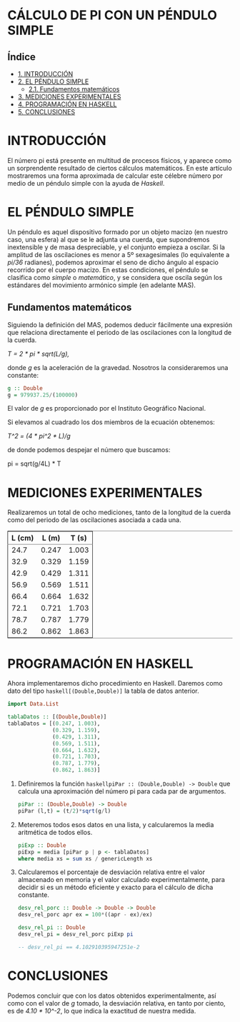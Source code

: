 # CÁLCULO DE PI CON UN PÉNDULO SIMPLE
<div id="indice">
<h2>Índice</h2>
<div id="text-indice">
<ul>
<li><a href="#sec-1">1. INTRODUCCIÓN</a></li>
<li><a href="#sec-2">2. EL PÉNDULO SIMPLE</a>
<ul>
<li><a href="#sec-2-1">2.1. Fundamentos matemáticos</a></li>
</ul>
</li>
<li><a href="#sec-3">3. MEDICIONES EXPERIMENTALES</a></li>
<li><a href="#sec-4">4. PROGRAMACIÓN EN HASKELL</a></li>
<li><a href="#sec-5">5. CONCLUSIONES</a></li>
</ul>
</div>
</div>


# INTRODUCCIÓN<a id="sec-1" name="sec-1"></a>

El número pi está presente en multitud de procesos físicos, y aparece como un
sorprendente resultado de ciertos cálculos matemáticos. En este artículo
mostraremos una forma aproximada de calcular este célebre número por medio de
un péndulo simple con la ayuda de *Haskell*.

# EL PÉNDULO SIMPLE<a id="sec-2" name="sec-2"></a>

Un péndulo es aquel dispositivo formado por un objeto macizo (en nuestro caso,
una esfera) al que se le adjunta una cuerda, que supondremos inextensible y de
masa despreciable, y el conjunto empieza a oscilar. Si la amplitud de las
oscilaciones es menor a 5º sexagesimales (lo equivalente a *pi/36* radianes), 
podemos aproximar el seno de dicho ángulo al espacio recorrido por el cuerpo macizo. En estas
condiciones, el péndulo se clasifica como *simple* o *matemático*, y se
considera que oscila según los estándares del movimiento armónico simple (en
adelante MAS).

## Fundamentos matemáticos<a id="sec-2-1" name="sec-2-1"></a>

Siguiendo la definición del MAS, podemos deducir fácilmente una expresión que
relaciona directamente el periodo de las oscilaciones con la longitud de la
cuerda.

*T = 2 * pi * sqrt(L/g),*

donde *g* es la aceleración de la
gravedad. Nosotros la consideraremos una constante:

```haskell
g :: Double
g = 979937.25/(100000)
```
El valor de *g* es proporcionado por el Instituto Geográfico Nacional.

Si elevamos al cuadrado los dos miembros de la ecuación obtenemos:

*T^2 = (4 * pi^2 * L)/g*

de donde podemos despejar el número que buscamos:



pi = sqrt(g/4L) * T


# MEDICIONES EXPERIMENTALES<a id="sec-3" name="sec-3"></a>

Realizaremos un total de ocho mediciones, tanto de la longitud de la cuerda
como del periodo de las oscilaciones asociada a cada una.

<table border="2" cellspacing="0" cellpadding="6" rules="groups" frame="hsides">


<colgroup>
<col  class="right" />

<col  class="right" />

<col  class="right" />
</colgroup>
<thead>
<tr>
<th scope="col" class="right">L (cm)</th>
<th scope="col" class="right">L (m)</th>
<th scope="col" class="right">T (s)</th>
</tr>
</thead>

<tbody>
<tr>
<td class="right">24.7</td>
<td class="right">0.247</td>
<td class="right">1.003</td>
</tr>


<tr>
<td class="right">32.9</td>
<td class="right">0.329</td>
<td class="right">1.159</td>
</tr>


<tr>
<td class="right">42.9</td>
<td class="right">0.429</td>
<td class="right">1.311</td>
</tr>


<tr>
<td class="right">56.9</td>
<td class="right">0.569</td>
<td class="right">1.511</td>
</tr>


<tr>
<td class="right">66.4</td>
<td class="right">0.664</td>
<td class="right">1.632</td>
</tr>


<tr>
<td class="right">72.1</td>
<td class="right">0.721</td>
<td class="right">1.703</td>
</tr>


<tr>
<td class="right">78.7</td>
<td class="right">0.787</td>
<td class="right">1.779</td>
</tr>


<tr>
<td class="right">86.2</td>
<td class="right">0.862</td>
<td class="right">1.863</td>
</tr>
</tbody>
</table>

# PROGRAMACIÓN EN HASKELL<a id="sec-4" name="sec-4"></a>

Ahora implementaremos dicho procedimiento en Haskell. Daremos como dato del
tipo ```haskell[(Double,Double)]``` la tabla de datos anterior.

```haskell
import Data.List

tablaDatos :: [(Double,Double)]
tablaDatos = [(0.247, 1.003),
              (0.329, 1.159),
              (0.429, 1.311),
              (0.569, 1.511),
              (0.664, 1.632),
              (0.721, 1.703),
              (0.787, 1.779),
              (0.862, 1.863)]
```

1.  Definiremos la función ```haskellpiPar :: (Double,Double) -> Double```
    que calcula una aproximación del número pi para cada par de argumentos.
    ```haskell
    piPar :: (Double,Double) -> Double
    piPar (l,t) = (t/2)*sqrt(g/l)
    ```
2.  Meteremos todos esos datos en una lista, y calcularemos la media aritmética
    de todos ellos.
    ```haskell
    piExp :: Double
    piExp = media [piPar p | p <- tablaDatos]
    where media xs = sum xs / genericLength xs
    ```
3.  Calcularemos el porcentaje de desviación relativa entre el valor almacenado
    en memoria y el valor calculado experimentalmente, para decidir si es un
    método eficiente y exacto para el cálculo de dicha constante.
  
    ```haskell  
    desv_rel_porc :: Double -> Double -> Double
    desv_rel_porc apr ex = 100*((apr - ex)/ex)

    desv_rel_pi :: Double
    desv_rel_pi = desv_rel_porc piExp pi

    -- desv_rel_pi == 4.102910395947251e-2
    ```

# CONCLUSIONES<a id="sec-5" name="sec-5"></a>

Podemos concluir que con los datos obtenidos experimentalmente, así como con el
valor de *g* tomado, la desviación relativa, en tanto por ciento, es de *4.10 * 10^-2*,
lo que indica la exactitud de nuestra medida.
